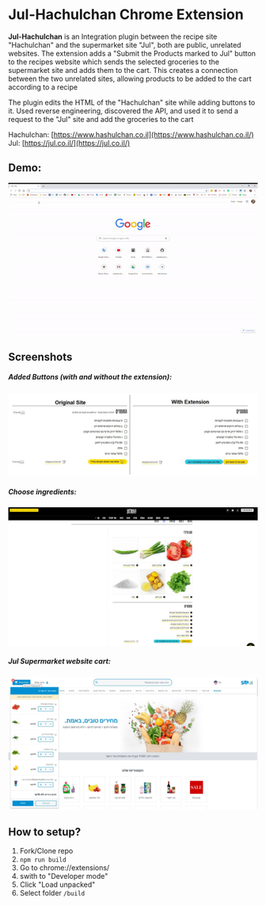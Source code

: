 # Jul-Hachulchan Chrome Extension
**Jul-Hachulchan** is an Integration plugin between the recipe site "Hachulchan" and the supermarket site "Jul", both are public, unrelated websites.
The extension adds a "Submit the Products marked to Jul" button to the recipes website which sends the selected groceries to the supermarket site and adds them to the cart.
This creates a connection between the two unrelated sites, allowing products to be added to the cart according to a recipe

The plugin edits the HTML of the "Hachulchan" site while adding buttons to it.
Used reverse engineering, discovered the API, and used it to send a request to the "Jul" site and add the groceries to the cart

Hachulchan: [https://www.hashulchan.co.il](https://www.hashulchan.co.il/)
Jul: [https://jul.co.il/](https://jul.co.il/)

## Demo:
![](media/demo.gif)
## Screenshots
##### Added Buttons (with and without the extension):
![](media/2sidebyside.jpg)
##### Choose ingredients:
![](media/fullTable.JPG)
##### Jul Supermarket website cart:
![](media/jul.JPG)

## How to setup?

 1. Fork/Clone repo
 2. `npm run build`
 3. Go to chrome://extensions/
 4. swith to "Developer mode"
 5. Click "Load unpacked"
 6. Select folder `/build`
